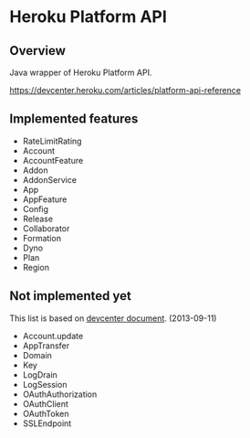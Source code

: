 Heroku Platform API
===================

Overview
--------
Java wrapper of Heroku Platform API.

https://devcenter.heroku.com/articles/platform-api-reference

Implemented features
--------------------
- RateLimitRating
- Account
- AccountFeature
- Addon
- AddonService
- App
- AppFeature
- Config
- Release
- Collaborator
- Formation
- Dyno
- Plan
- Region

Not implemented yet
-------------------
This list is based on [devcenter document](https://devcenter.heroku.com/articles/platform-api-reference#app-feature). (2013-09-11)

- Account.update
- AppTransfer
- Domain
- Key
- LogDrain
- LogSession
- OAuthAuthorization
- OAuthClient
- OAuthToken
- SSLEndpoint

